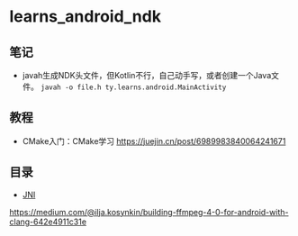 # learns_android_ndk

## 笔记

+ javah生成NDK头文件，但Kotlin不行，自己动手写，或者创建一个Java文件。 `javah -o file.h ty.learns.android.MainActivity`

## 教程

+ CMake入门：CMake学习 https://juejin.cn/post/6989983840064241671

## 目录

- [JNI](./jni.md)


https://medium.com/@ilja.kosynkin/building-ffmpeg-4-0-for-android-with-clang-642e4911c31e